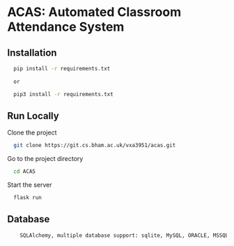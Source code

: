 
# ACAS: Automated Classroom Attendance System


## Installation


```bash
  pip install -r requirements.txt
  
  or

  pip3 install -r requirements.txt
```
    
## Run Locally

Clone the project

```bash
  git clone https://git.cs.bham.ac.uk/vxa3951/acas.git
```

Go to the project directory

```bash
  cd ACAS
```


Start the server

```bash
  flask run
```


## Database
```bash
    SQLAlchemy, multiple database support: sqlite, MySQL, ORACLE, MSSQL, DB2 etc.
```

